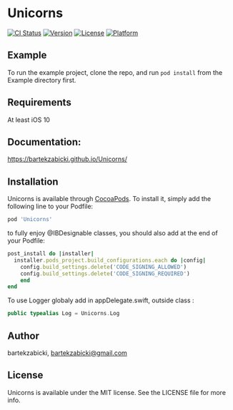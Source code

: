 # Unicorns

[![CI Status](http://img.shields.io/travis/bartekzabicki/Unicorns.svg?style=flat)](https://travis-ci.org/bartekzabicki/Unicorns)
[![Version](https://img.shields.io/cocoapods/v/Unicorns.svg?style=flat)](http://cocoapods.org/pods/Unicorns)
[![License](https://img.shields.io/cocoapods/l/Unicorns.svg?style=flat)](http://cocoapods.org/pods/Unicorns)
[![Platform](https://img.shields.io/cocoapods/p/Unicorns.svg?style=flat)](http://cocoapods.org/pods/Unicorns)

## Example

To run the example project, clone the repo, and run `pod install` from the Example directory first.

## Requirements

At least iOS 10

## Documentation:

https://bartekzabicki.github.io/Unicorns/

## Installation

Unicorns is available through [CocoaPods](http://cocoapods.org). To install
it, simply add the following line to your Podfile:

```ruby
pod 'Unicorns'
```
to fully enjoy @IBDesignable classes, you should also add at the end of your Podfile:

```ruby
post_install do |installer|
  installer.pods_project.build_configurations.each do |config|
    config.build_settings.delete('CODE_SIGNING_ALLOWED')
    config.build_settings.delete('CODE_SIGNING_REQUIRED')
    end
end
```

To use Logger globaly add in appDelegate.swift, outside class :
```swift
public typealias Log = Unicorns.Log
```

## Author

bartekzabicki, bartekzabicki@gmail.com

## License

Unicorns is available under the MIT license. See the LICENSE file for more info.
